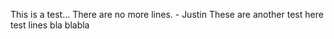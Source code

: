 This is a test...
There are no more lines. - Justin
These are another test here test lines
bla
blabla
